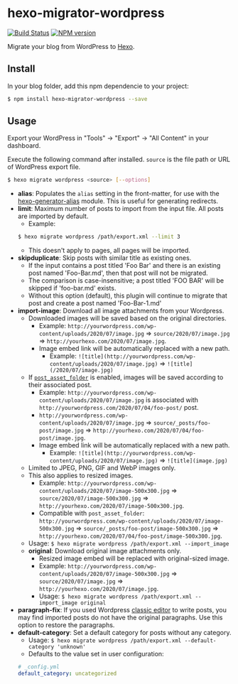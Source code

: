 # hexo-migrator-wordpress

[![Build Status](https://github.com/hexojs/hexo-migrator-wordpress/workflows/Tester/badge.svg)](https://github.com/hexojs/hexo-migrator-wordpress/actions?query=workflow%3ATester)
[![NPM version](https://badge.fury.io/js/hexo-migrator-wordpress.svg)](https://www.npmjs.com/package/hexo-migrator-wordpress)

Migrate your blog from WordPress to [Hexo].

## Install

In your blog folder, add this npm dependencie to your project:

``` bash
$ npm install hexo-migrator-wordpress --save
```

## Usage

Export your WordPress in "Tools" → "Export" → "All Content" in your dashboard.

Execute the following command after installed. `source` is the file path or URL of WordPress export file.

``` bash
$ hexo migrate wordpress <source> [--options]
```

- **alias**: Populates the `alias` setting in the front-matter, for use with the [hexo-generator-alias](http://github.com/hexojs/hexo-generator-alias) module. This is useful for generating redirects.
- **limit**: Maximum number of posts to import from the input file. All posts are imported by default.
  * Example:
  ``` bash
  $ hexo migrate wordpress /path/export.xml --limit 3
  ```
  * This doesn't apply to pages, all pages will be imported.
- **skipduplicate**: Skip posts with similar title as existing ones.
  * If the input contains a post titled 'Foo Bar' and there is an existing post named 'Foo-Bar.md', then that post will not be migrated.
  * The comparison is case-insensitive; a post titled 'FOO BAR' will be skipped if 'foo-bar.md' exists.
  * Without this option (default), this plugin will continue to migrate that post and create a post named 'Foo-Bar-1.md'
- **import-image**: Download all image attachments from your Wordpress.
  * Downloaded images will be saved based on the original directories.
    * Example: `http://yourwordpress.com/wp-content/uploads/2020/07/image.jpg` => `source/2020/07/image.jpg` => `http://yourhexo.com/2020/07/image.jpg`.
    * Image embed link will be automatically replaced with a new path.
      * Example: `![title](http://yourwordpress.com/wp-content/uploads/2020/07/image.jpg)` => `![title](/2020/07/image.jpg)`
  * If [`post_asset_folder`](https://hexo.io/docs/asset-folders#Post-Asset-Folder) is enabled, images will be saved according to their associated post.
      * Example: `http://yourwordpress.com/wp-content/uploads/2020/07/image.jpg` is associated with `http://yourwordpress.com/2020/07/04/foo-post/` post.
      * `http://yourwordpress.com/wp-content/uploads/2020/07/image.jpg` => `source/_posts/foo-post/image.jpg` => `http://yourhexo.com/2020/07/04/foo-post/image.jpg`.
    * Image embed link will be automatically replaced with a new path.
      * Example: `![title](http://yourwordpress.com/wp-content/uploads/2020/07/image.jpg)` => `![title](image.jpg)`
  * Limited to JPEG, PNG, GIF and WebP images only.
  * This also applies to resized images.
    * Example: `http://yourwordpress.com/wp-content/uploads/2020/07/image-500x300.jpg` => `source/2020/07/image-500x300.jpg` => `http://yourhexo.com/2020/07/image-500x300.jpg`.
    * Compatible with `post_asset_folder`: `http://yourwordpress.com/wp-content/uploads/2020/07/image-500x300.jpg` => `source/_posts/foo-post/image-500x300.jpg` => `http://yourhexo.com/2020/07/04/foo-post/image-500x300.jpg`.
  * Usage: `$ hexo migrate wordpress /path/export.xml --import_image`
  * **original**: Download original image attachments only.
    * Resized image embed will be replaced with original-sized image.
    * Example: `http://yourwordpress.com/wp-content/uploads/2020/07/image-500x300.jpg` => `source/2020/07/image.jpg` => `http://yourhexo.com/2020/07/image.jpg`.
    * Usage: `$ hexo migrate wordpress /path/export.xml --import_image original`
- **paragraph-fix**: If you used Wordpress [classic editor](https://wordpress.org/plugins/classic-editor/) to write posts, you may find imported posts do not have the original paragraphs. Use this option to restore the paragraphs.
- **default-category**: Set a default category for posts without any category.
  * Usage: `$ hexo migrate wordpress /path/export.xml --default-category 'unknown'`
  * Defaults to the value set in user configuration:
  ``` yml
  # _config.yml
  default_category: uncategorized
  ```

[Hexo]: http://hexo.io/
